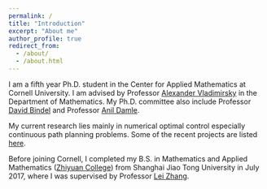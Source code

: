 ```yaml
---
permalink: /
title: "Introduction"
excerpt: "About me"
author_profile: true
redirect_from:
  - /about/
  - /about.html
---
```


I am a fifth year Ph.D. student in the Center for Applied Mathematics at Cornell University. I am advised by Professor [Alexander Vladimirsky](https://pi.math.cornell.edu/~vlad/) in the Department of Mathematics.
My Ph.D. committee also include Professor [David Bindel](https://www.cs.cornell.edu/~bindel/) and Professor [Anil Damle](https://www.cs.cornell.edu/~damle/).  

My current research lies mainly in numerical optimal control especially continuous path planning problems.
Some of the recent projects are listed [here](/research.html).

Before joining Cornell, I completed my B.S. in Mathematics and Applied Mathematics ([Zhiyuan College](https://en.zhiyuan.sjtu.edu.cn/en)) from Shanghai Jiao Tong University in July 2017, where I was supervised by Professor [Lei Zhang](https://ins.sjtu.edu.cn/people/lzhang/home.html).
